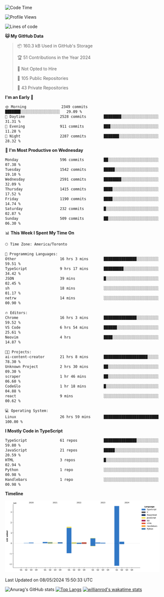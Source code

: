 <!--START_SECTION:waka-->
![Code Time](http://img.shields.io/badge/Code%20Time-1%2C530%20hrs%2038%20mins-blue)

![Profile Views](http://img.shields.io/badge/Profile%20Views-0-blue)

![Lines of code](https://img.shields.io/badge/From%20Hello%20World%20I%27ve%20Written-6.5%20million%20lines%20of%20code-blue)

**🐱 My GitHub Data** 

> 📦 160.3 kB Used in GitHub's Storage 
 > 
> 🏆 51 Contributions in the Year 2024
 > 
> 🚫 Not Opted to Hire
 > 
> 📜 105 Public Repositories 
 > 
> 🔑 43 Private Repositories 
 > 
**I'm an Early 🐤** 

```text
🌞 Morning                2349 commits        ███████░░░░░░░░░░░░░░░░░░   29.09 % 
🌆 Daytime                2528 commits        ████████░░░░░░░░░░░░░░░░░   31.31 % 
🌃 Evening                911 commits         ███░░░░░░░░░░░░░░░░░░░░░░   11.28 % 
🌙 Night                  2287 commits        ███████░░░░░░░░░░░░░░░░░░   28.32 % 
```
📅 **I'm Most Productive on Wednesday** 

```text
Monday                   596 commits         ██░░░░░░░░░░░░░░░░░░░░░░░   07.38 % 
Tuesday                  1542 commits        █████░░░░░░░░░░░░░░░░░░░░   19.10 % 
Wednesday                2591 commits        ████████░░░░░░░░░░░░░░░░░   32.09 % 
Thursday                 1415 commits        ████░░░░░░░░░░░░░░░░░░░░░   17.52 % 
Friday                   1190 commits        ████░░░░░░░░░░░░░░░░░░░░░   14.74 % 
Saturday                 232 commits         █░░░░░░░░░░░░░░░░░░░░░░░░   02.87 % 
Sunday                   509 commits         ██░░░░░░░░░░░░░░░░░░░░░░░   06.30 % 
```


📊 **This Week I Spent My Time On** 

```text
🕑︎ Time Zone: America/Toronto

💬 Programming Languages: 
Other                    16 hrs 3 mins       ███████████████░░░░░░░░░░   59.51 % 
TypeScript               9 hrs 17 mins       █████████░░░░░░░░░░░░░░░░   34.42 % 
JSON                     39 mins             █░░░░░░░░░░░░░░░░░░░░░░░░   02.45 % 
sh                       18 mins             ░░░░░░░░░░░░░░░░░░░░░░░░░   01.17 % 
netrw                    14 mins             ░░░░░░░░░░░░░░░░░░░░░░░░░   00.90 % 

🔥 Editors: 
Chrome                   16 hrs 3 mins       ███████████████░░░░░░░░░░   59.52 % 
VS Code                  6 hrs 54 mins       ██████░░░░░░░░░░░░░░░░░░░   25.61 % 
Neovim                   4 hrs               ████░░░░░░░░░░░░░░░░░░░░░   14.87 % 

🐱‍💻 Projects: 
ai-content-creator       21 hrs 8 mins       ████████████████████░░░░░   78.30 % 
Unknown Project          2 hrs 30 mins       ██░░░░░░░░░░░░░░░░░░░░░░░   09.30 % 
scraper                  1 hr 46 mins        ██░░░░░░░░░░░░░░░░░░░░░░░   06.60 % 
CodeGlo                  1 hr 18 mins        █░░░░░░░░░░░░░░░░░░░░░░░░   04.88 % 
react                    9 mins              ░░░░░░░░░░░░░░░░░░░░░░░░░   00.62 % 

💻 Operating System: 
Linux                    26 hrs 59 mins      █████████████████████████   100.00 % 
```

**I Mostly Code in TypeScript** 

```text
TypeScript               61 repos            ███████████████░░░░░░░░░░   59.80 % 
JavaScript               21 repos            █████░░░░░░░░░░░░░░░░░░░░   20.59 % 
HTML                     3 repos             █░░░░░░░░░░░░░░░░░░░░░░░░   02.94 % 
Python                   1 repo              ░░░░░░░░░░░░░░░░░░░░░░░░░   00.98 % 
Handlebars               1 repo              ░░░░░░░░░░░░░░░░░░░░░░░░░   00.98 % 
```



**Timeline**

![Lines of Code chart](https://raw.githubusercontent.com/wise-introvert/wise-introvert/master/assets/bar_graph.png)


 Last Updated on 08/05/2024 15:50:33 UTC
<!--END_SECTION:waka-->

![Anurag's GitHub stats](https://github-readme-stats.vercel.app/api?username=wise-introvert&count_private=true&show_icons=true)
[![Top Langs](https://github-readme-stats.vercel.app/api/top-langs/?username=wise-introvert&langs_count=10)](https://github.com/anuraghazra/github-readme-stats)
[![willianrod's wakatime stats](https://github-readme-stats.vercel.app/api/wakatime?username=wiseintrovert)](https://github.com/anuraghazra/github-readme-stats)
